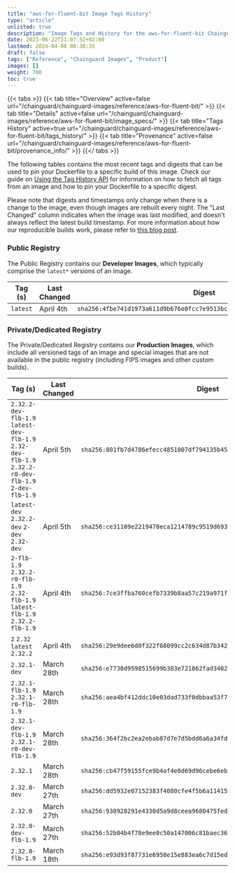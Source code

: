 ```yaml
---
title: "aws-for-fluent-bit Image Tags History"
type: "article"
unlisted: true
description: "Image Tags and History for the aws-for-fluent-bit Chainguard Image"
date: 2023-06-22T11:07:52+02:00
lastmod: 2024-04-08 00:38:35
draft: false
tags: ["Reference", "Chainguard Images", "Product"]
images: []
weight: 700
toc: true
---
```


{{< tabs >}}
{{< tab title="Overview" active=false url="/chainguard/chainguard-images/reference/aws-for-fluent-bit/" >}}
{{< tab title="Details" active=false url="/chainguard/chainguard-images/reference/aws-for-fluent-bit/image_specs/" >}}
{{< tab title="Tags History" active=true url="/chainguard/chainguard-images/reference/aws-for-fluent-bit/tags_history/" >}}
{{< tab title="Provenance" active=false url="/chainguard/chainguard-images/reference/aws-for-fluent-bit/provenance_info/" >}}
{{</ tabs >}}

The following tables contains the most recent tags and digests that can be used to pin your Dockerfile to a specific build of this image. Check our guide on [Using the Tag History API](/chainguard/chainguard-images/using-the-tag-history-api/) for information on how to fetch all tags from an image and how to pin your Dockerfile to a specific digest.

Please note that digests and timestamps only change when there is a change to the image, even though images are rebuilt every night. The "Last Changed" column indicates when the image was last modified, and doesn't always reflect the latest build timestamp. For more information about how our reproducible builds work, please refer to [this blog post](https://www.chainguard.dev/unchained/reproducing-chainguards-reproducible-image-builds).

### Public Registry
The Public Registry contains our **Developer Images**, which typically comprise the `latest*` versions of an image.

| Tag (s)   | Last Changed | Digest                                                                    |
|-----------|--------------|---------------------------------------------------------------------------|
|  `latest` | April 4th    | `sha256:4fbe741d1973a611d9b676e0fcc7e9513bc791cf7398670328d367fc659bcbd4` |


### Private/Dedicated Registry
The Private/Dedicated Registry contains our **Production Images**, which include all versioned tags of an image and special images that are not available in the public registry (including FIPS images and other custom builds).

| Tag (s)                                                                                               | Last Changed | Digest                                                                    |
|-------------------------------------------------------------------------------------------------------|--------------|---------------------------------------------------------------------------|
|  `2.32.2-dev-flb-1.9` `latest-dev-flb-1.9` `2.32-dev-flb-1.9` `2.32.2-r0-dev-flb-1.9` `2-dev-flb-1.9` | April 5th    | `sha256:801fb7d4786efecc4851007df794135b45fbad3f4ec10010e9e9c458404beb9b` |
|  `latest-dev` `2.32.2-dev` `2-dev` `2.32-dev`                                                         | April 5th    | `sha256:ce31109e2219478eca1214789c9519d693f40a10d5870bfd0bafc4fc35519fb1` |
|  `2-flb-1.9` `2.32.2-r0-flb-1.9` `2.32-flb-1.9` `latest-flb-1.9` `2.32.2-flb-1.9`                     | April 4th    | `sha256:7ce3ffba760cefb7339b8aa57c219a971f96835355e9a4d167bc02fb1b88e2ab` |
|  `2` `2.32` `latest` `2.32.2`                                                                         | April 4th    | `sha256:29e9dee6d0f322f68099cc2c634d87b3425659a7942461eda2fa411f257ac4e7` |
|  `2.32.1-dev`                                                                                         | March 28th   | `sha256:e7738d9598515699b383e721862fad3402d7387236806749ba28904bb34792d8` |
|  `2.32.1-flb-1.9` `2.32.1-r0-flb-1.9`                                                                 | March 28th   | `sha256:aea4bf412ddc10e03dad733f0dbbaa53f7509fd7f2b709efce28c5912abf2eac` |
|  `2.32.1-dev-flb-1.9` `2.32.1-r0-dev-flb-1.9`                                                         | March 28th   | `sha256:364f2bc2ea2ebab87d7e7d5bdd6a6a34fdb2bdbcf7a2d5796dd25cce6fd4e147` |
|  `2.32.1`                                                                                             | March 28th   | `sha256:cb47f59155fce9b4af4e0d69d96cebe6eb20cd972e1812c5f418885790b7e619` |
|  `2.32.0-dev`                                                                                         | March 27th   | `sha256:dd5932e07152383f4080cfe4f5b6a1141530d4fada394d2c40fd4567ea1e605a` |
|  `2.32.0`                                                                                             | March 27th   | `sha256:938928291e4330d5a9d8ceea9680475fedfdab8e1337ec62078293ecd0058bea` |
|  `2.32.0-dev-flb-1.9`                                                                                 | March 27th   | `sha256:52b04b4f78e9ee0c50a147006c81baec3602fa34e8c07a39c92b540a9f204e96` |
|  `2.32.0-flb-1.9`                                                                                     | March 18th   | `sha256:e93d93f87731e6958e15e883ea6c7d15ed3444655bfbea249c3d9b21f8ab3072` |

